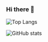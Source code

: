 ### Hi there 👋

<!--
**pcrdll/pcrdll** is a ✨ _special_ ✨ repository because its `README.md` (this file) appears on your GitHub profile.

Here are some ideas to get you started:

- 🔭 I’m currently working on ...
- 🌱 I’m currently learning ...
- 👯 I’m looking to collaborate on ...
- 🤔 I’m looking for help with ...
- 💬 Ask me about ...
- 📫 How to reach me: ...
- 😄 Pronouns: ...
- ⚡ Fun fact: ...
-->


![Top Langs](https://github-readme-stats.vercel.app/api/top-langs/?username=CharalambosIoannou&theme=tokyonight)

![GitHub stats](https://github-readme-stats.vercel.app/api?username=CharalambosIoannou&show_icons=true&theme=tokyonight)



